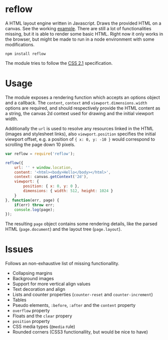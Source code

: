 # reflow

A HTML layout engine written in Javascript. Draws the provided HTML on a canvas. See the working [example][test]. There are still a lot of functionalities missing, but it is able to render some basic HTML. Right now it only works in the browser, but might be made to run in a node environment with some modifications.

	npm install reflow

The module tries to follow the [CSS 2.1][css] specification.

# Usage

The module exposes a rendering function which accepts an options object and a callback. The `content`, `context` and `viewport.dimensions.width` options are required, and should respectively provide the HTML content as a string, the canvas 2d context used for drawing and the initial viewport width.

Additionally the `url` is used to resolve any resources linked in the HTML (images and stylesheet links), also `viewport.position` specifies the initial viewport offset, e.g. a position of `{ x: 0, y: -10 }` would correspond to scrolling the page down 10 pixels.

```javascript
var reflow = require('reflow');

reflow({
	url: '' + window.location,
	content: '<html><body>Hello</body></html>',
	context: canvas.getContext('2d'),
	viewport: {
		position: { x: 0, y: 0 },
		dimensions: { width: 512, height: 1024 }
	}
}, function(err, page) {
	if(err) throw err;
	console.log(page);
});
```

The resulting `page` object contains some rendering details, like the parsed HTML (`page.document`) and the layout tree (`page.layout`).

# Issues

Follows an non-exhaustive list of missing functionallity.

- Collapsing margins
- Background images
- Support for more vertical align values
- Text decoration and align
- Lists and counter properties (`counter-reset` and `counter-increment`)
- Tables
- Pseudo elements, `:before`, `:after` and the `content` property
- `overflow` property
- Floats and the `clear` propery
- `position` property
- CSS media types (`@media` rule)
- Rounded corners (CSS3 functionallity, but would be nice to have)

[test]: http://kapetan.github.io/reflow/dist/test/index.html
[css]: http://www.w3.org/TR/2011/REC-CSS2-20110607
